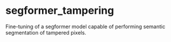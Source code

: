 # segformer_tampering
Fine-tuning of a segformer model capable of performing semantic segmentation of tampered pixels.
